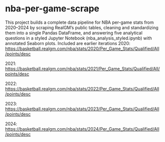 # nba-per-game-scrape
This project builds a complete data pipeline for NBA per-game stats from 2020–2024 by scraping RealGM’s public tables, cleaning and standardizing them into a single Pandas DataFrame, and answering five analytical questions in a styled Jupyter Notebook (nba_analysis_styled.ipynb) with annotated Seaborn plots. Included are earlier iterations
2020: https://basketball.realgm.com/nba/stats/2020/Per_Game_Stats/Qualified/All/points/desc

2021: https://basketball.realgm.com/nba/stats/2021/Per_Game_Stats/Qualified/All/points/desc

2022: https://basketball.realgm.com/nba/stats/2022/Per_Game_Stats/Qualified/All/points/desc

2023: https://basketball.realgm.com/nba/stats/2023/Per_Game_Stats/Qualified/All/points/desc

2024: https://basketball.realgm.com/nba/stats/2024/Per_Game_Stats/Qualified/All/points/desc
